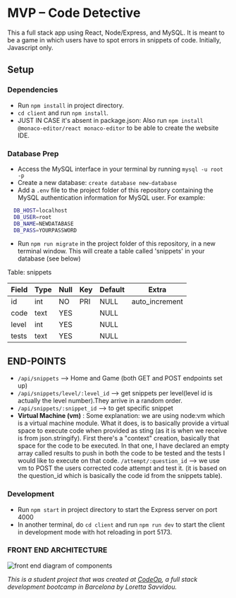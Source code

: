 # MVP – Code Detective

This a full stack app using React, Node/Express, and MySQL. It is meant to be a game in which users have to spot errors in snippets of code. Initially, Javascript only.

## Setup

### Dependencies

- Run `npm install` in project directory.
- `cd client` and run `npm install`.
- JUST IN CASE it's absent in package.json: Also run `npm install @monaco-editor/react monaco-editor` to be able to create the website IDE.

### Database Prep

- Access the MySQL interface in your terminal by running `mysql -u root -p`
- Create a new database: `create database new-database`
- Add a `.env` file to the project folder of this repository containing the MySQL authentication information for MySQL user. For example:

```bash
  DB_HOST=localhost
  DB_USER=root
  DB_NAME=NEWDATABASE
  DB_PASS=YOURPASSWORD
```

- Run `npm run migrate` in the project folder of this repository, in a new terminal window. This will create a table called 'snippets' in your database (see below)

Table: snippets

| Field | Type | Null | Key | Default | Extra          |
|-------|------|------|-----|---------|----------------|
| id    | int  | NO   | PRI | NULL    | auto_increment |
| code  | text | YES  |     | NULL    |                |
| level | int  | YES  |     | NULL    |                |
| tests | text | YES  |     | NULL    |                |

## END-POINTS

- `/api/snippets` --> Home and Game (both GET and POST endpoints set up)
- `/api/snippets/level/:level_id` --> get snippets per level(level id is actually the level number).They arrive in a random order.
- `/api/snippets/:snippet_id` --> to get specific snippet
- **Virtual Machine (vm)** : Some explanation: we are using node:vm which is a virtual machine module. What it does, is to basically provide a virtual space to execute code when provided as sting (as it is when we receive is from json.stringify). First there's a "context" creation, basically that space for the code to be executed. In that one, I have declared an empty array called results to push in both the code to be tested and the tests I would like to execute on that code. 
`/attempt/:question_id` --> we use vm to POST the users corrected code attempt and test it. (it is based on the question_id which is basically the code id from the snippets table).

### Development

- Run `npm start` in project directory to start the Express server on port 4000
- In another terminal, do `cd client` and run `npm run dev` to start the client in development mode with hot reloading in port 5173.

### FRONT END ARCHITECTURE

![front end diagram of components](https://mermaid.ink/img/pako:eNpdz70OgjAUhuFbac5UErgBBhPAvwEXSXSwDpUepZH-pLQxhnDvVkwY3E6enOF7R2iNQMjh4bjtSH1kurgU1l5Jlq1ISemOK0ySqDNsKC1uJvivlLNUtDLKyh7dQlvahLbFYThJfC26o7X5oz09Sz0LpKDQKS5FnDIyTQgD36FCBnk8BXdPBkxP8Y8Hb5q3biH3LmAKwQrucS15LFCQ33k_REUhvXGHX9ucOH0AmY9Jhw?type=png)


_This is a student project that was created at [CodeOp](http://codeop.tech), a full stack development bootcamp in Barcelona by Loretta Savvidou._
